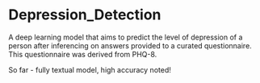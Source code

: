 # Depression_Detection

A deep learning model that aims to predict the level of depression of a person after inferencing on answers provided to a curated questionnaire. This questionnaire was derived from PHQ-8. 

So far - fully textual model, high accuracy noted!
